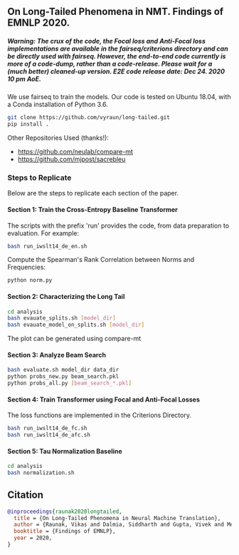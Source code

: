 ## On Long-Tailed Phenomena in NMT. Findings of EMNLP 2020.

##### Warning:  The crux of the code, the Focal loss and Anti-Focal loss implementations are available in the fairseq/criterions directory and can be directly used with fairseq. However, the end-to-end code currently is more of a code-dump, rather than a code-release. Please wait for a (much better) cleaned-up version. E2E code release date: Dec 24. 2020 10 pm AoE. 

We use fairseq to train the models. Our code is tested on Ubuntu 18.04, with a Conda installation of Python 3.6.

```bash
git clone https://github.com/vyraun/long-tailed.git
pip install .
```

Other Repositories Used (thanks!): 

* https://github.com/neulab/compare-mt
* https://github.com/mjpost/sacrebleu

### Steps to Replicate
Below are the steps to replicate each section of the paper.

#### Section 1: Train the Cross-Entropy Baseline Transformer

The scripts with the prefix 'run' provides the code, from data preparation to evaluation. For example: 

```bash
bash run_iwslt14_de_en.sh
```

Compute the Spearman's Rank Correlation between Norms and Frequencies:

```bash
python norm.py
```

#### Section 2: Characterizing the Long Tail

```bash
cd analysis
bash evauate_splits.sh [model_dir]
bash evauate_model_on_splits.sh [model_dir]
```

The plot can be generated using compare-mt

#### Section 3: Analyze Beam Search

```bash
bash evaluate.sh model_dir data_dir
python probs_new.py beam_search.pkl
python probs_all.py [beam_search_*.pkl]
```

#### Section 4: Train Transformer using Focal and Anti-Focal Losses

The loss functions are implemented in the Criterions Directory.

```bash
bash run_iwslt14_de_fc.sh
bash run_iwslt14_de_afc.sh
```

#### Section 5: Tau Normalization Baseline

```bash
cd analysis
bash normalization.sh
```

## Citation
```bibtex
@inproceedings{raunak2020longtailed,
  title = {On Long-Tailed Phenomena in Neural Machine Translation},
  author = {Raunak, Vikas and Dalmia, Siddharth and Gupta, Vivek and Metze, Florian},
  booktitle = {Findings of EMNLP},
  year = 2020,
}
```
